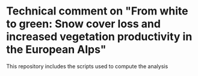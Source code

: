 # Technical comment on "From white to green: Snow cover loss and increased vegetation productivity in the European Alps"

This repository includes the scripts used to compute the analysis 
